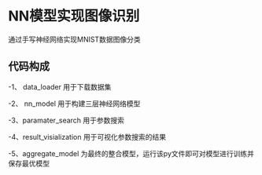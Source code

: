 # NN模型实现图像识别
通过手写神经网络实现MNIST数据图像分类

## 代码构成

-1、 data_loader 用于下载数据集

-2、 nn_model 用于构建三层神经网络模型

-3、paramater_search 用于参数搜索

-4、result_visialization 用于可视化参数搜索的结果

-5、aggregate_model 为最终的整合模型，运行该py文件即可对模型进行训练并保存最优模型


